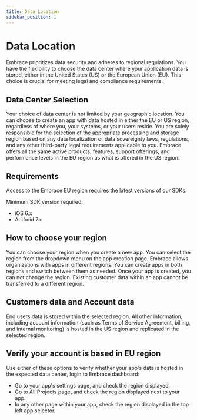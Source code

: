 ```yaml
---
title: Data Location
sidebar_position: 1
---
```


# Data Location

Embrace prioritizes data security and adheres to regional regulations. You have the flexibility to choose the data center where your application data is stored, either in the United States (US) or the European Union (EU). This choice is crucial for meeting legal and compliance requirements.

## Data Center Selection

Your choice of data center is not limited by your geographic location. You can choose to create an app with data hosted in either the EU or US region, regardless of where you, your systems, or your users reside. You are solely responsible for the selection of the appropriate processing and storage region based on any data localization or data sovereignty laws, regulations, and any other third-party legal requirements applicable to you.
Embrace offers all the same active products, features, support offerings, and performance levels in the EU region as what is offered in the US region.

## Requirements

Access to the Embrace EU region requires the latest versions of our SDKs.

Minimum SDK version required:
- iOS 6.x
- Android 7.x

## How to choose your region

You can choose your region when you create a new app. You can select the region from the dropdown menu on the app creation page. 
Embrace allows organizations with apps in different regions. You can create apps in both regions and switch between them as needed.
Once your app is created, you can not change the region. Existing customer data within an app cannot be transferred to a different region.

## Customers data and Account data

End users data is stored within the selected region. All other information, including account information (such as Terms of Service Agreement, billing, and internal monitoring) is hosted in the US region and replicated in the selected region.

## Verify your account is based in EU region

Use either of these options to verify whether your app's data is hosted in the expected data center, login to Embrace dashboard:

- Go to your app's settings page, and check the region displayed.
- Go to All Projects page, and check the region displayed next to your app.
- In any other page within your app, check the region displayed in the top left app selector.